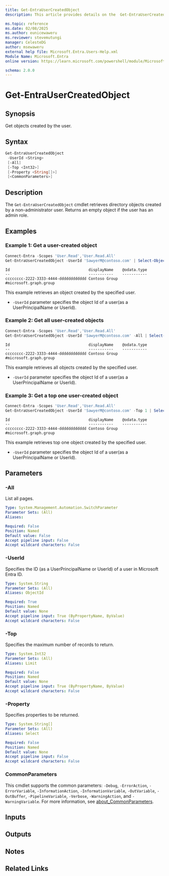 ```yaml
---
title: Get-EntraUserCreatedObject
description: This article provides details on the  Get-EntraUserCreatedObject Command.

ms.topic: reference
ms.date: 02/08/2025
ms.author: eunicewaweru
ms.reviewer: stevemutungi
manager: CelesteDG
author: msewaweru
external help file: Microsoft.Entra.Users-Help.xml
Module Name: Microsoft.Entra
online version: https://learn.microsoft.com/powershell/module/Microsoft.Entra/Get-EntraUserCreatedObject

schema: 2.0.0
---
```


# Get-EntraUserCreatedObject

## Synopsis

Get objects created by the user.

## Syntax

```powershell
Get-EntraUserCreatedObject
 -UserId <String>
 [-All]
 [-Top <Int32>]
 [-Property <String[]>]
 [<CommonParameters>]
```

## Description

The `Get-EntraUserCreatedObject` cmdlet retrieves directory objects created by a non-administrator user. Returns an empty object if the user has an admin role.

## Examples

### Example 1: Get a user-created object

```powershell
Connect-Entra -Scopes 'User.Read','User.Read.All'
Get-EntraUserCreatedObject -UserId 'SawyerM@contoso.com' | Select-Object Id, DisplayName, '@odata.type'
```

```Output
Id                                   displayName    @odata.type
--                                   -----------    -----------
cccccccc-2222-3333-4444-dddddddddddd Contoso Group  #microsoft.graph.group
```

This example retrieves an object created by the specified user.

- `-UserId` parameter specifies the object Id of a user(as a UserPrincipalName or UserId).

### Example 2: Get all user-created objects

```powershell
Connect-Entra -Scopes 'User.Read','User.Read.All'
Get-EntraUserCreatedObject -UserId 'SawyerM@contoso.com' -All | Select-Object Id, DisplayName, '@odata.type'
```

```Output
Id                                   displayName    @odata.type
--                                   -----------    -----------
cccccccc-2222-3333-4444-dddddddddddd Contoso Group  #microsoft.graph.group
```

This example retrieves all objects created by the specified user.

- `-UserId` parameter specifies the object Id of a user(as a UserPrincipalName or UserId).

### Example 3: Get a top one user-created object

```powershell
Connect-Entra -Scopes 'User.Read','User.Read.All'
Get-EntraUserCreatedObject -UserId 'SawyerM@contoso.com' -Top 1 | Select-Object Id, DisplayName, '@odata.type'
```

```Output
Id                                   displayName    @odata.type
--                                   -----------    -----------
cccccccc-2222-3333-4444-dddddddddddd Contoso Group  #microsoft.graph.group
```

This example retrieves top one object created by the specified user.

- `-UserId` parameter specifies the object Id of a user(as a UserPrincipalName or UserId).

## Parameters

### -All

List all pages.

```yaml
Type: System.Management.Automation.SwitchParameter
Parameter Sets: (All)
Aliases:

Required: False
Position: Named
Default value: False
Accept pipeline input: False
Accept wildcard characters: False
```

### -UserId

Specifies the ID (as a UserPrincipalName or UserId) of a user in Microsoft Entra ID.

```yaml
Type: System.String
Parameter Sets: (All)
Aliases: ObjectId

Required: True
Position: Named
Default value: None
Accept pipeline input: True (ByPropertyName, ByValue)
Accept wildcard characters: False
```

### -Top

Specifies the maximum number of records to return.

```yaml
Type: System.Int32
Parameter Sets: (All)
Aliases: Limit

Required: False
Position: Named
Default value: None
Accept pipeline input: True (ByPropertyName, ByValue)
Accept wildcard characters: False
```

### -Property

Specifies properties to be returned.

```yaml
Type: System.String[]
Parameter Sets: (All)
Aliases: Select

Required: False
Position: Named
Default value: None
Accept pipeline input: False
Accept wildcard characters: False
```

### CommonParameters

This cmdlet supports the common parameters: `-Debug`, `-ErrorAction`, `-ErrorVariable`, `-InformationAction`, `-InformationVariable`, `-OutVariable`, `-OutBuffer`, `-PipelineVariable`, `-Verbose`, `-WarningAction`, and `-WarningVariable`. For more information, see [about_CommonParameters](https://go.microsoft.com/fwlink/?LinkID=113216).

## Inputs

## Outputs

## Notes

## Related Links
